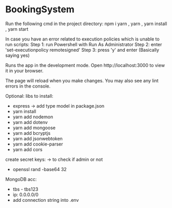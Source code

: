 # BookingSystem

Run the following cmd in the project directory:
  npm i yarn ,
  yarn , 
  yarn install , 
  yarn start

In case you have an error related to execution policies which is unable to run scripts:
  Step 1: run Powershell with Run As Administrator
  Step 2: enter 'set-executionpolicy remotesigned'
  Step 3: press 'y' and enter (Basically saying yes)

Runs the app in the development mode.
Open http://localhost:3000 to view it in your browser.

The page will reload when you make changes.
You may also see any lint errors in the console.

Optional:
  libs to install:
  - express -> add type model in package.json
  - yarn install
  - yarn add nodemon
  - yarn add dotenv
  - yarn add mongoose
  - yarn add bcryptjs
  - yarn add jsonwebtoken
  - yarn add cookie-parser
  - yarn add cors

  create secret keys: -> to check if admin or not
  - openssl rand -base64 32 

  MongoDB acc:
  - tbs - tbs123
  - ip: 0.0.0.0/0
  - add connection string into .env
